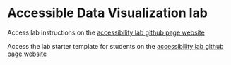 # Accessible Data Visualization lab

Access lab instructions on the [accessibility lab github page website](guide/lab-accessibility.html)

Access the lab starter template for students on the [accessibility lab github page website](starter/lab-accessibility.html)
